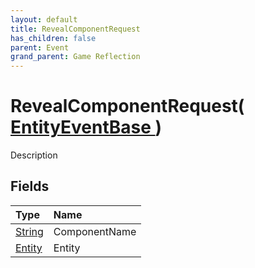 ```yaml
---
layout: default
title: RevealComponentRequest
has_children: false
parent: Event
grand_parent: Game Reflection
---
```

# RevealComponentRequest( [ EntityEventBase ](/riftbreaker-wiki/docs/game-reflection/events/entity_event_base/) )
Description 

## Fields

| Type | Name |
|:----------|:--------------|
| [String](/riftbreaker-wiki/docs/game-reflection/components/string/) | ComponentName |
| [Entity](/riftbreaker-wiki/docs/game-reflection/classes/entity/) | Entity |

